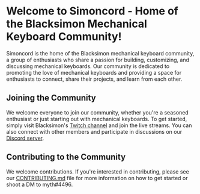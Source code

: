 # Welcome to Simoncord - Home of the Blacksimon Mechanical Keyboard Community!

Simoncord is the home of the Blacksimon mechanical keyboard community, a group of enthusiasts who share a passion for building, customizing, and discussing mechanical keyboards. Our community is dedicated to promoting the love of mechanical keyboards and providing a space for enthusiasts to connect, share their projects, and learn from each other.

## Joining the Community

We welcome everyone to join our community, whether you're a seasoned enthusiast or just starting out with mechanical keyboards. To get started, simply visit Blacksimon's [Twitch channel](https://www.twitch.tv/blacksimon) and join the live streams. You can also connect with other members and participate in discussions on our [Discord server](https://discord.gg/blacksimon).

## Contributing to the Community

We welcome contributions. If you're interested in contributing, please see our [CONTRIBUTING.md](CONTRIBUTING.md) file for more information on how to get started or shoot a DM to myth#4496.
